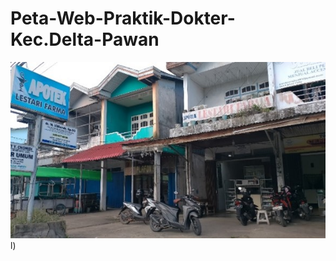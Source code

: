 # Peta-Web-Praktik-Dokter-Kec.Delta-Pawan
![image alt](https://github.com/lusiyana801/Peta-Web-Praktik-Dokter-Kec.Delta-Pawan/blob/3f906e3bba16051acf65063c3f09bbb2e5370e79/Dokter%20danny.jpg)l) 
